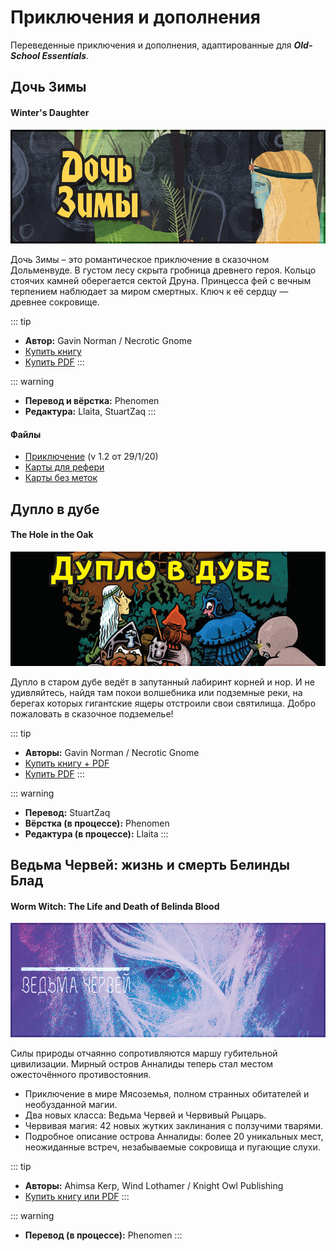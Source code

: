 # Приключения и дополнения

Переведенные приключения и дополнения, адаптированные для ***Old-School Essentials***.

## Дочь Зимы

#### Winter's Daughter

![winter-daughter](../assets/img/winters-daughter.png)

Дочь Зимы – это романтическое приключение в сказочном Дольменвуде. В густом лесу скрыта гробница древнего героя. Кольцо стоячих камней
оберегается сектой Друна. Принцесса фей с вечным терпением наблюдает за миром смертных. Ключ к её сердцу — древнее сокровище.

::: tip
- **Автор:** Gavin Norman / Necrotic Gnome
- [Купить книгу](https://necroticgnome.com/collections/dolmenwood/products/dolmenwood-winters-daughter)
- [Купить PDF](https://necroticgnome.com/collections/dolmenwood/products/winters-daughter-pdf)
:::

::: warning
- **Перевод и вёрстка:** Phenomen
- **Редактура:** Llaita, StuartZaq
:::

#### Файлы

- [Приключение](https://mega.nz/#!p6wwXQIR!f5cVvNf5jiVOLG6RbxZxSSUQGdNMoIOG6XRi9d07hA8) (v 1.2 от 29/1/20)
- [Карты для рефери](https://mega.nz/#!Z6xGDC7D!re9bAJzHPI31mv4kuzpmC7tyLxOLmQF7CwhZlH5VgDQ)
- [Карты без меток](https://mega.nz/#!orwnwQiB!QSVmgE-YwXNjxNGYg_JESasKoqp1VBvTN_OetlJt8GA)


## Дупло в дубе

#### The Hole in the Oak

![the-hole-in-the-oak](../assets/img/the-hole-in-the-oak.png)

Дупло в старом дубе ведёт в запутанный лабиринт корней и нор. И не удивляйтесь, найдя там покои волшебника или подземные реки, на берегах которых гигантские ящеры отстроили свои святилища. Добро пожаловать в сказочное подземелье!

::: tip
- **Авторы:** Gavin Norman / Necrotic Gnome
- [Купить книгу + PDF](https://necroticgnome.com/collections/adventures/products/the-hole-in-the-oak-print-pdf)
- [Купить PDF](https://necroticgnome.com/collections/adventures/products/the-hole-in-the-oak)
:::

::: warning
- **Перевод:** StuartZaq
- **Вёрстка (в процессе):** Phenomen
- **Редактура (в процессе):** Llaita
:::

## Ведьма Червей: жизнь и смерть Белинды Блад

#### Worm Witch: The Life and Death of Belinda Blood

![worm-witch](../assets/img/worm-witch.png)

Силы природы отчаянно сопротивляются маршу губительной цивилизации. Мирный остров Анналиды теперь стал местом ожесточённого противостояния.

- Приключение в мире Мясоземья, полном странных обитателей и необузданной магии.
- Два новых класса: Ведьма Червей и Червивый Рыцарь.
- Червивая магия: 42 новых жутких заклинания с ползучими тварями.
- Подробное описание острова Анналиды: более 20 уникальных мест, неожиданные встреч, незабываемые сокровища и пугающие слухи.

::: tip
- **Авторы:** Ahimsa Kerp, Wind Lothamer / Knight Owl Publishing
- [Купить книгу или PDF](https://knightowlpublishing.com/product/worm-witch-the-life-and-death-of-belinda-blood-hardback/)
:::

::: warning
- **Перевод (в процессе):** Phenomen
:::
